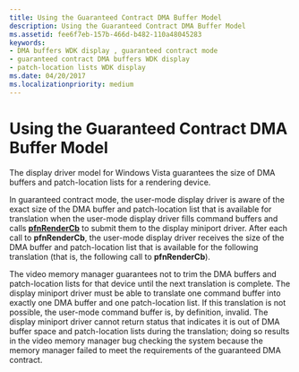 ```yaml
---
title: Using the Guaranteed Contract DMA Buffer Model
description: Using the Guaranteed Contract DMA Buffer Model
ms.assetid: fee6f7eb-157b-466d-b482-110a48045283
keywords:
- DMA buffers WDK display , guaranteed contract mode
- guaranteed contract DMA buffers WDK display
- patch-location lists WDK display
ms.date: 04/20/2017
ms.localizationpriority: medium
---
```


# Using the Guaranteed Contract DMA Buffer Model


The display driver model for Windows Vista guarantees the size of DMA buffers and patch-location lists for a rendering device.

In guaranteed contract mode, the user-mode display driver is aware of the exact size of the DMA buffer and patch-location list that is available for translation when the user-mode display driver fills command buffers and calls [**pfnRenderCb**](https://msdn.microsoft.com/library/windows/hardware/ff568923) to submit them to the display miniport driver. After each call to **pfnRenderCb**, the user-mode display driver receives the size of the DMA buffer and patch-location list that is available for the following translation (that is, the following call to **pfnRenderCb**).

The video memory manager guarantees not to trim the DMA buffers and patch-location lists for that device until the next translation is complete. The display miniport driver must be able to translate one command buffer into exactly one DMA buffer and one patch-location list. If this translation is not possible, the user-mode command buffer is, by definition, invalid. The display miniport driver cannot return status that indicates it is out of DMA buffer space and patch-location lists during the translation; doing so results in the video memory manager bug checking the system because the memory manager failed to meet the requirements of the guaranteed DMA contract.

 

 





